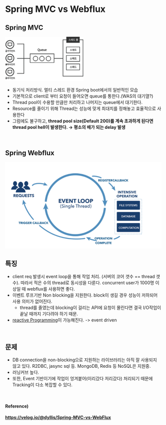 # Spring MVC vs Webflux


## Spring MVC
<img src = "./images/mvc.png" width = "50%"> 

* 동기식 처리방식. 멀티 스레드 환경 Spring boot에서의 일반적인 모습
* 기본적으로 client로 부터 요청이 들어오면 queue를 통한다.(WAS의 대기열?)
* Thread pool이 수용할 만큼만 처리하고 나머지는 queue에서 대기한다.
* Resource를 줄이기 위해 Thread는 성능에 맞게 최대치를 정해놓고 효율적으로 사용한다
* 그럼에도 불구하고, **thread pool size(Default 200)를 계속 초과하게 된다면 thread pool hell이 발생한다. → 평소의 배가 되는 delay 발생**

<br>

## Spring Webflux
![](./images/webflux.png)

## 특징
* client req 발생시 event loop을 통해 작업 처리. (서버의 코어 갯수 == thread 갯수). 따라서 적은 수의 thread로 동시성을 다룬다. concurrent user가 1000명 이상일 때 webflux를 사용하면 좋다.
* 이벤트 루프기반 Non blocking을 지원한다. block이 생길 경우 성능이 저하되어 사용 의미가 없어진다.
  * thread를 줄였는데 blocking이 걸리는 API에 요청이 몰린다면 결국 I/O작업이 끝날 때까지 기다려야 하기 때문.
* [reactive Programming](./reactive.md)이 가능해진다. -> event driven

<br>

## 문제

* DB connection을 non-blocking으로 지원하는 라이브러리는 아직 잘 사용되지 않고 있다. R2DBC, jasync sql 등. MongoDB, Redis 등 NoSQL은 지원중.
* 러닝커브 높다.
* 또한, Event 기반이기에 작업이 엉겨붙어(이리갔다 저리갔다) 처리되기 때문에 Tracking이 다소 복잡할 수 있다.

<Br>

#### Reference)

#### https://velog.io/@dyllis/Spring-MVC-vs-WebFlux